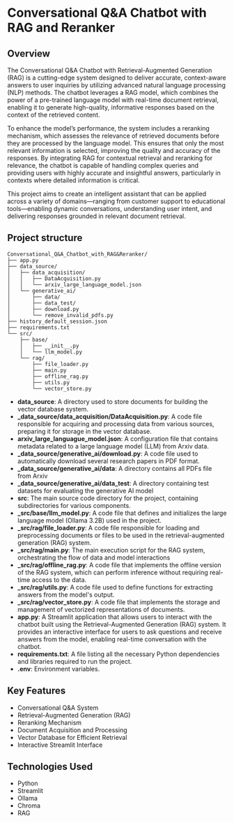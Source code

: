 # Conversational Q&A Chatbot with RAG and Reranker

## Overview
The Conversational Q&A Chatbot with Retrieval-Augmented Generation (RAG) is a cutting-edge system designed to deliver accurate, context-aware answers to user inquiries by utilizing advanced natural language processing (NLP) methods. The chatbot leverages a RAG model, which combines the power of a pre-trained language model with real-time document retrieval, enabling it to generate high-quality, informative responses based on the context of the retrieved content.

To enhance the model’s performance, the system includes a reranking mechanism, which assesses the relevance of retrieved documents before they are processed by the language model. This ensures that only the most relevant information is selected, improving the quality and accuracy of the responses. By integrating RAG for contextual retrieval and reranking for relevance, the chatbot is capable of handling complex queries and providing users with highly accurate and insightful answers, particularly in contexts where detailed information is critical.

This project aims to create an intelligent assistant that can be applied across a variety of domains—ranging from customer support to educational tools—enabling dynamic conversations, understanding user intent, and delivering responses grounded in relevant document retrieval.


## Project structure
```
Conversational_Q&A_Chatbot_with_RAG&Reranker/
├── app.py
├── data_source/
│   ├── data_acquisition/
│   │   ├── DataAcquisition.py
│   │   └── arxiv_large_language_model.json
│   └── generative_ai/
│       ├── data/
│       ├── data_test/  
│       ├── download.py
│       └── remove_invalid_pdfs.py
├── history_default_session.json
├── requirements.txt
└── src/
    ├── base/
    │   ├── __init__.py
    │   └── llm_model.py
    └── rag/
        ├── file_loader.py
        ├── main.py
        ├── offline_rag.py
        ├── utils.py
        └── vector_store.py
```
- **data_source**: A directory used to store documents for building the vector database system.
- **_data_source/data_acquisition/DataAcquisition.py**: A code file responsible for acquiring and processing data from various sources, preparing it for storage in the vector database.
- **arxiv_large_languague_model.json**: A configuration file that contains metadata related to a large language model (LLM) from Arxiv data.
- **_data_source/generative_ai/download.py**: A code file used to automatically download several research papers in PDF format.
- **_data_source/generative_ai/data**: A directory contains all PDFs file from Arxiv
- **_data_source/generative_ai/data_test**: A directory containing test datasets for evaluating the generative AI model
- **src**: The main source code directory for the project, containing subdirectories for various components.
- **_src/base/llm_model.py**: A code file that defines and initializes the large language model (Ollama 3.2B) used in the project.
- **_src/rag/file_loader.py**: A code file responsible for loading and preprocessing documents or files to be used in the retrieval-augmented generation (RAG) system.
- **_src/rag/main.py**: The main execution script for the RAG system, orchestrating the flow of data and model interactions
- **_src/rag/offline_rag.py**: A code file that implements the offline version of the RAG system, which can perform inference without requiring real-time access to the data.
- **_src/rag/utils.py**: A code file used to define functions for extracting answers from the model's output.
- **_src/rag/vector_store.py**: A code file that implements the storage and management of vectorized representations of documents.
- **app.py**: A Streamlit application that allows users to interact with the chatbot built using the Retrieval-Augmented Generation (RAG) system. It provides an interactive interface for users to ask questions and receive answers from the model, enabling real-time conversation with the chatbot.
- **requirements.txt**: A file listing all the necessary Python dependencies and libraries required to run the project.
- **.env**: Environment variables.

## Key Features 
- Conversational Q&A System
- Retrieval-Augmented Generation (RAG)
- Reranking Mechanism
- Document Acquisition and Processing
- Vector Database for Efficient Retrieval
- Interactive Streamlit Interface

## Technologies Used
- Python
- Streamlit
- Ollama
- Chroma
- RAG

